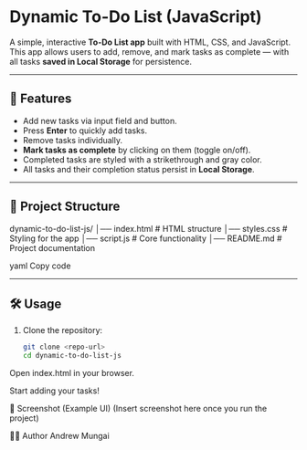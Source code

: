 # Dynamic To-Do List (JavaScript)

A simple, interactive **To-Do List app** built with HTML, CSS, and JavaScript.  
This app allows users to add, remove, and mark tasks as complete — with all tasks **saved in Local Storage** for persistence.

---

## 🚀 Features
- Add new tasks via input field and button.
- Press **Enter** to quickly add tasks.
- Remove tasks individually.
- **Mark tasks as complete** by clicking on them (toggle on/off).
- Completed tasks are styled with a strikethrough and gray color.
- All tasks and their completion status persist in **Local Storage**.

---

## 📂 Project Structure
dynamic-to-do-list-js/
│── index.html # HTML structure
│── styles.css # Styling for the app
│── script.js # Core functionality
│── README.md # Project documentation

yaml
Copy code

---

## 🛠️ Usage
1. Clone the repository:
   ```bash
   git clone <repo-url>
   cd dynamic-to-do-list-js
Open index.html in your browser.

Start adding your tasks!

📸 Screenshot (Example UI)
(Insert screenshot here once you run the project)

👨‍💻 Author
Andrew Mungai
